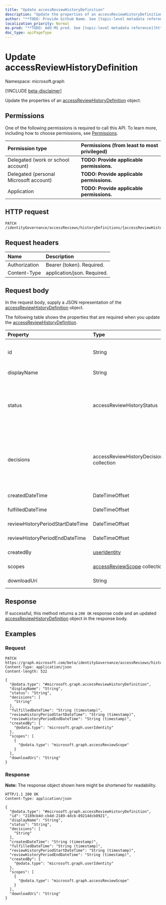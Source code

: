 ```yaml
---
title: "Update accessReviewHistoryDefinition"
description: "Update the properties of an accessReviewHistoryDefinition object."
author: "**TODO: Provide Github Name. See [topic-level metadata reference](https://msgo.azurewebsites.net/add/document/guidelines/metadata.html#topic-level-metadata)**"
localization_priority: Normal
ms.prod: "**TODO: Add MS prod. See [topic-level metadata reference](https://msgo.azurewebsites.net/add/document/guidelines/metadata.html#topic-level-metadata)**"
doc_type: apiPageType
---
```


# Update accessReviewHistoryDefinition
Namespace: microsoft.graph

[!INCLUDE [beta-disclaimer](../../includes/beta-disclaimer.md)]

Update the properties of an [accessReviewHistoryDefinition](../resources/accessreviewhistorydefinition.md) object.

## Permissions
One of the following permissions is required to call this API. To learn more, including how to choose permissions, see [Permissions](/graph/permissions-reference).

|Permission type|Permissions (from least to most privileged)|
|:---|:---|
|Delegated (work or school account)|**TODO: Provide applicable permissions.**|
|Delegated (personal Microsoft account)|**TODO: Provide applicable permissions.**|
|Application|**TODO: Provide applicable permissions.**|

## HTTP request

<!-- {
  "blockType": "ignored"
}
-->
``` http
PATCH /identityGovernance/accessReviews/historyDefinitions/{accessReviewHistoryDefinitionId}
```

## Request headers
|Name|Description|
|:---|:---|
|Authorization|Bearer {token}. Required.|
|Content-Type|application/json. Required.|

## Request body
In the request body, supply a JSON representation of the [accessReviewHistoryDefinition](../resources/accessreviewhistorydefinition.md) object.

The following table shows the properties that are required when you update the [accessReviewHistoryDefinition](../resources/accessreviewhistorydefinition.md).

|Property|Type|Description|
|:---|:---|:---|
|id|String|**TODO: Add Description** Inherited from [entity](../resources/entity.md)|
|displayName|String|**TODO: Add Description**|
|status|accessReviewHistoryStatus|**TODO: Add Description**. Possible values are: `done`, `inprogress`, `error`, `requested`.|
|decisions|accessReviewHistoryDecisionFilter collection|**TODO: Add Description**. Possible values are: `approve`, `deny`, `notReviewed`, `dontKnow`, `notNotified`.|
|createdDateTime|DateTimeOffset|**TODO: Add Description**|
|fulfilledDateTime|DateTimeOffset|**TODO: Add Description**|
|reviewHistoryPeriodStartDateTime|DateTimeOffset|**TODO: Add Description**|
|reviewHistoryPeriodEndDateTime|DateTimeOffset|**TODO: Add Description**|
|createdBy|[userIdentity](../resources/useridentity.md)|**TODO: Add Description**|
|scopes|[accessReviewScope](../resources/accessreviewscope.md) collection|**TODO: Add Description**|
|downloadUri|String|**TODO: Add Description**|



## Response

If successful, this method returns a `200 OK` response code and an updated [accessReviewHistoryDefinition](../resources/accessreviewhistorydefinition.md) object in the response body.

## Examples

### Request
<!-- {
  "blockType": "request",
  "name": "update_accessreviewhistorydefinition"
}
-->
``` http
PATCH https://graph.microsoft.com/beta/identityGovernance/accessReviews/historyDefinitions/{accessReviewHistoryDefinitionId}
Content-Type: application/json
Content-length: 522

{
  "@odata.type": "#microsoft.graph.accessReviewHistoryDefinition",
  "displayName": "String",
  "status": "String",
  "decisions": [
    "String"
  ],
  "fulfilledDateTime": "String (timestamp)",
  "reviewHistoryPeriodStartDateTime": "String (timestamp)",
  "reviewHistoryPeriodEndDateTime": "String (timestamp)",
  "createdBy": {
    "@odata.type": "microsoft.graph.userIdentity"
  },
  "scopes": [
    {
      "@odata.type": "microsoft.graph.accessReviewScope"
    }
  ],
  "downloadUri": "String"
}
```


### Response
**Note:** The response object shown here might be shortened for readability.
<!-- {
  "blockType": "response",
  "truncated": true
}
-->
``` http
HTTP/1.1 200 OK
Content-Type: application/json

{
  "@odata.type": "#microsoft.graph.accessReviewHistoryDefinition",
  "id": "2189cb4d-cb4d-2189-4dcb-89214dcb8921",
  "displayName": "String",
  "status": "String",
  "decisions": [
    "String"
  ],
  "createdDateTime": "String (timestamp)",
  "fulfilledDateTime": "String (timestamp)",
  "reviewHistoryPeriodStartDateTime": "String (timestamp)",
  "reviewHistoryPeriodEndDateTime": "String (timestamp)",
  "createdBy": {
    "@odata.type": "microsoft.graph.userIdentity"
  },
  "scopes": [
    {
      "@odata.type": "microsoft.graph.accessReviewScope"
    }
  ],
  "downloadUri": "String"
}
```

